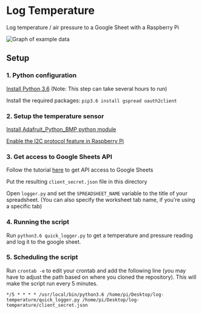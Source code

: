 # Log Temperature
Log temperature / air pressure to a Google Sheet with a Raspberry Pi

![Graph of example data](https://raw.github.com/AlexLamson/log-temperature/master/graph.jpg)

## Setup
### 1. Python configuration
[Install Python 3.6](https://installvirtual.com/install-python-3-on-raspberry-pi-raspbian/) (Note: This step can take several hours to run)

Install the required packages: `pip3.6 install gspread oauth2client`


### 2. Setup the temperature sensor
[Install Adafruit_Python_BMP python module](https://github.com/adafruit/Adafruit_Python_BMP)

[Enable the I2C protocol feature in Raspberry Pi](https://learn.sparkfun.com/tutorials/raspberry-pi-spi-and-i2c-tutorial/all#i2c-on-pi)


### 3. Get access to Google Sheets API
Follow the tutorial [here](https://www.twilio.com/blog/2017/02/an-easy-way-to-read-and-write-to-a-google-spreadsheet-in-python.html) to get API access to Google Sheets

Put the resulting `client_secret.json` file in this directory

Open `logger.py` and set the `SPREADSHEET_NAME` variable to the title of your spreadsheet. (You can also specify the worksheet tab name, if you're using a specific tab)


### 4. Running the script
Run `python3.6 quick_logger.py` to get a temperature and pressure reading and log it to the google sheet.


### 5. Scheduling the script
Run `crontab -e` to edit your crontab and add the following line (you may have to adjust the path based on where you cloned the repository). This will make the script run every 5 minutes.

`*/5 * * * * /usr/local/bin/python3.6 /home/pi/Desktop/log-temperature/quick_logger.py /home/pi/Desktop/log-temperature/client_secret.json`
